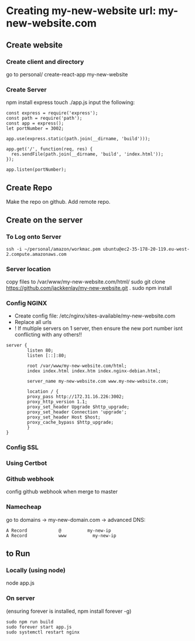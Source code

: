 # Creating my-new-website url: my-new-website.com

## Create website
### Create client and directory
go to personal/
create-react-app my-new-website
### Create Server
npm install express
touch ./app.js
input the following:
```
const express = require('express');
const path = require('path');
const app = express();
let portNumber = 3002;

app.use(express.static(path.join(__dirname, 'build')));

app.get('/', function(req, res) {
  res.sendFile(path.join(__dirname, 'build', 'index.html'));
});

app.listen(portNumber);
```
## Create Repo
Make the repo on github. 
Add remote repo.

## Create on the server

### To Log onto Server
```ssh -i ~/personal/amazon/workmac.pem ubuntu@ec2-35-178-20-119.eu-west-2.compute.amazonaws.com```

### Server location
copy files to /var/www/my-new-website.com/html/
sudo git clone https://github.com/jackkenlay/my-new-website.git .
sudo npm install

### Config NGINX
* Create config file: /etc/nginx/sites-available/my-new-website.com
* Replace all urls
* ! If multiple servers on 1 server, then ensure the new port number isnt conflicting with any others!!
```
server {
        listen 80;
        listen [::]:80;

        root /var/www/my-new-website.com/html;
        index index.html index.htm index.nginx-debian.html;

        server_name my-new-website.com www.my-new-website.com;
        
        location / {
        proxy_pass http://172.31.16.226:3002;
        proxy_http_version 1.1;
        proxy_set_header Upgrade $http_upgrade;
        proxy_set_header Connection 'upgrade';
        proxy_set_header Host $host;
        proxy_cache_bypass $http_upgrade;
        }
}
```

### Config SSL
### Using Certbot

### Github webhook
config github webhook when merge to master

### Namecheap
go to domains -> my-new-domain.com -> advanced DNS:
```
A Record            @          my-new-ip
A Record            www          my-new-ip
```
## to Run
### Locally (using node)
node app.js
### On server

(ensuring forever is installed, npm install forever -g)
```
sudo npm run build
sudo forever start app.js
sudo systemctl restart nginx
```




